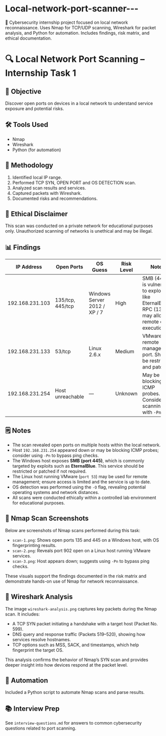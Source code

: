 # Local-network-port-scanner---
🚀 Cybersecurity internship project focused on local network reconnaissance. Uses Nmap for TCP/UDP scanning, Wireshark for packet analysis, and Python for automation. Includes findings, risk matrix, and ethical documentation.

# 🔍 Local Network Port Scanning – Internship Task 1

## 🎯 Objective
Discover open ports on devices in a local network to understand service exposure and potential risks.

## 🛠️ Tools Used
- Nmap
- Wireshark 
- Python (for automation)

## 📡 Methodology
1. Identified local IP range.
2. Performed TCP SYN, OPEN PORT and OS DETECTION scan.
3. Analyzed scan results and services.
4. Captured packets with Wireshark.
5. Documented risks and recommendations.

## 🔐 Ethical Disclaimer
This scan was conducted on a private network for educational purposes only. Unauthorized scanning of networks is unethical and may be illegal.

## 📊 Findings

| IP Address      | Open Ports       | OS Guess                     | Risk Level | Notes |
|-----------------|------------------|------------------------------|------------|-------|
| 192.168.231.103 | 135/tcp, 445/tcp | Windows Server 2012 / XP / 7 | High       | SMB (445) is vulnerable to exploits like EternalBlue. RPC (135) may allow remote code execution. |
| 192.168.231.133 | 53/tcp           | Linux 2.6.x                  | Medium     | VMware remote management port. Should be restricted and patched. |
| 192.168.231.254 | Host unreachable | —                            | Unknown    | May be blocking ICMP probes. Consider scanning with `-Pn`. |

## 🗒️ Notes
- The scan revealed open ports on multiple hosts within the local network.
- Host `192.168.231.254` appeared down or may be blocking ICMP probes; consider using `-Pn` to bypass ping checks.
- The Windows host exposes **SMB (port 445)**, which is commonly targeted by exploits such as **EternalBlue**. This service should be restricted or patched if not required.
- The Linux host running VMware (`port 53`) may be used for remote management; ensure access is limited and the service is up to date.
- OS detection was performed using the `-O` flag, revealing potential operating systems and network distances.
- All scans were conducted ethically within a controlled lab environment for educational purposes.

## 📸 Nmap Scan Screenshots

Below are screenshots of Nmap scans performed during this task:

- `scan-1.png`: Shows open ports 135 and 445 on a Windows host, with OS fingerprinting results.
- `scan-2.png`: Reveals port 902 open on a Linux host running VMware services.
- `scan-3.png`: Host appears down; suggests using `-Pn` to bypass ping checks.

These visuals support the findings documented in the risk matrix and demonstrate hands-on use of Nmap for network reconnaissance.
## 🧪 Wireshark Analysis

The image `wireshark-analysis.png` captures key packets during the Nmap scan. It includes:

- A TCP SYN packet initiating a handshake with a target host (Packet No. 599).
- DNS query and response traffic (Packets 519–520), showing how services resolve hostnames.
- TCP options such as MSS, SACK, and timestamps, which help fingerprint the target OS.

This analysis confirms the behavior of Nmap’s SYN scan and provides deeper insight into how devices respond at the packet level.
## 🤖 Automation
Included a Python script to automate Nmap scans and parse results.

## 📚 Interview Prep
See `interview-questions.md` for answers to common cybersecurity questions related to port scanning.
